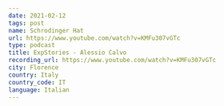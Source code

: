 ```yaml
---
date: 2021-02-12
tags: post
name: Schrodinger Hat
url: https://www.youtube.com/watch?v=KMFu307vGTc
type: podcast
title: ExpStories - Alessio Calvo
recording_url: https://www.youtube.com/watch?v=KMFu307vGTc
city: Florence
country: Italy
country_code: IT
language: Italian
---
```

